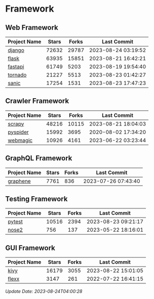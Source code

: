 # Framework

## Web Framework
| Project Name | Stars | Forks | Last Commit |
| ------------ | ----- | ----- | ----------- |
| [django](https://github.com/django/django) | 72632 | 29787 | 2023-08-24 03:19:52 |
| [flask](https://github.com/pallets/flask) | 63935 | 15851 | 2023-08-21 16:42:21 |
| [fastapi](https://github.com/tiangolo/fastapi) | 61749 | 5203 | 2023-08-19 19:54:40 |
| [tornado](https://github.com/tornadoweb/tornado) | 21227 | 5513 | 2023-08-23 01:42:27 |
| [sanic](https://github.com/sanic-org/sanic) | 17254 | 1531 | 2023-08-23 17:47:23 |

## Crawler Framework
| Project Name | Stars | Forks | Last Commit |
| ------------ | ----- | ----- | ----------- |
| [scrapy](https://github.com/scrapy/scrapy) | 48216 | 10115 | 2023-08-21 18:04:03 |
| [pyspider](https://github.com/binux/pyspider) | 15992 | 3695 | 2020-08-02 17:34:20 |
| [webmagic](https://github.com/code4craft/webmagic) | 10926 | 4161 | 2023-06-22 03:23:44 |

## GraphQL Framework
| Project Name | Stars | Forks | Last Commit |
| ------------ | ----- | ----- | ----------- |
| [graphene](https://github.com/graphql-python/graphene) | 7761 | 836 | 2023-07-26 07:43:40 |

## Testing Framework
| Project Name | Stars | Forks | Last Commit |
| ------------ | ----- | ----- | ----------- |
| [pytest](https://github.com/pytest-dev/pytest) | 10516 | 2394 | 2023-08-23 09:21:17 |
| [nose2](https://github.com/nose-devs/nose2) | 756 | 137 | 2023-05-22 18:16:01 |

## GUI Framework
| Project Name | Stars | Forks | Last Commit |
| ------------ | ----- | ----- | ----------- |
| [kivy](https://github.com/kivy/kivy) | 16179 | 3055 | 2023-08-22 15:01:05 |
| [flexx](https://github.com/flexxui/flexx) | 3147 | 261 | 2022-07-22 16:41:15 |

*Update Date: 2023-08-24T04:00:28*